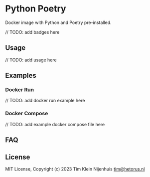 # Python Poetry

Docker image with Python and Poetry pre-installed.

// TODO: add badges here

## Usage

// TODO: add usage here

## Examples

### Docker Run

// TODO: add docker run example here

### Docker Compose

// TODO: add example docker compose file here

## FAQ

## License

MIT License, Copyright (c) 2023 Tim Klein Nijenhuis <tim@hetorus.nl>

